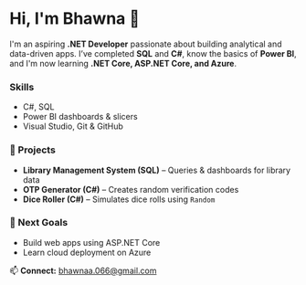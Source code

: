 # Hi, I'm Bhawna 👋

I'm an aspiring **.NET Developer** passionate about building analytical and data-driven apps.
I’ve completed **SQL** and **C#**, know the basics of **Power BI**, and I'm now learning 
**.NET Core, ASP.NET Core, and Azure**.

### Skills
- C#, SQL  
- Power BI dashboards & slicers  
- Visual Studio, Git & GitHub  

### 💼 Projects
- **Library Management System (SQL)** – Queries & dashboards for library data  
- **OTP Generator (C#)** – Creates random verification codes  
- **Dice Roller (C#)** – Simulates dice rolls using `Random`  

### 🎯 Next Goals
- Build web apps using ASP.NET Core  
- Learn cloud deployment on Azure  

📫 **Connect:** bhawnaa.066@gmail.com 

